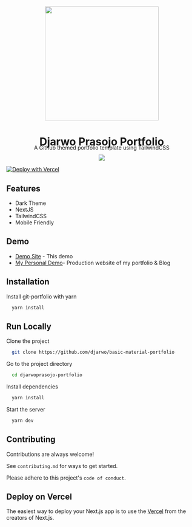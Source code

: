 <p align="center">
  <br>
  <a href="https://getresources.ml">
    <img src="public/djarwoprasojo-logo.png" width="300"/>
  </a>
</p>

<div align="center">
<h1 style="margin-bottom:-10px;">Djarwo Prasojo Portfolio</h1>
A Github themed portfolio template using TailwindCSS
<br>
</div>
<p align="center" style="margin-top:10px;">
  <a title="MIT License" href="LICENSE">
    <img src="https://img.shields.io/github/license/gridsome/gridsome.svg?style=flat-square&label=License&colorB=6cc24a">
  </a>
  
</p>

[![Deploy with Vercel](https://vercel.com/button)](https://vercel.com/new/git/)

## Features

- Dark Theme
- NextJS
- TailwindCSS
- Mobile Friendly


## Demo

- [Demo Site](https://djarwoprasojo.com) - This demo
- [My Personal Demo](https://github.com/djarwo)- Production website of my portfolio & Blog


## Installation

Install git-portfolio with yarn

```bash
  yarn install
```

## Run Locally

Clone the project

```bash
  git clone https://github.com/djarwo/basic-material-portfolio
```

Go to the project directory

```bash
  cd djarwoprasojo-portfolio
```

Install dependencies

```bash
  yarn install
```

Start the server

```bash
  yarn dev
```

## Contributing

Contributions are always welcome!

See `contributing.md` for ways to get started.

Please adhere to this project's `code of conduct`.

## Deploy on Vercel

The easiest way to deploy your Next.js app is to use the [Vercel](https://vercel.com/) from the creators of Next.js.

